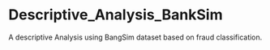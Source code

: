 # Descriptive_Analysis_BankSim
A descriptive Analysis using BangSim dataset based on fraud classification.
